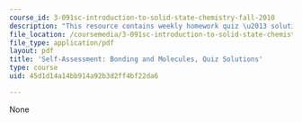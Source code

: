 ```yaml
---
course_id: 3-091sc-introduction-to-solid-state-chemistry-fall-2010
description: "This resource contains weekly homework quiz \u2013 solution outlines."
file_location: /coursemedia/3-091sc-introduction-to-solid-state-chemistry-fall-2010/45d1d14a14bb914a92b3d2ff4bf22da6_MIT3_091SCF09_sa2_quiz_sol.pdf
file_type: application/pdf
layout: pdf
title: 'Self-Assessment: Bonding and Molecules, Quiz Solutions'
type: course
uid: 45d1d14a14bb914a92b3d2ff4bf22da6

---
```

None
